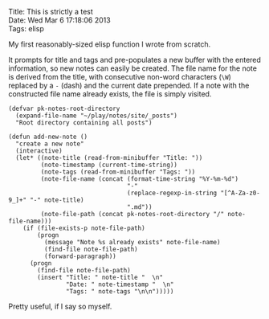 Title: This is strictly a test  
Date: Wed Mar  6 17:18:06 2013  
Tags: elisp

My first reasonably-sized elisp function I wrote from scratch.

It prompts for title and tags and pre-populates a new buffer with the
entered information, so new notes can easily be created. The file name
for the note is derived from the title, with consecutive non-word
characters (`\W`) replaced by a `-` (dash) and the current date
prepended. If a note with the constructed file name already exists,
the file is simply visited.

    (defvar pk-notes-root-directory
      (expand-file-name "~/play/notes/site/_posts")
      "Root directory containing all posts")
     
    (defun add-new-note ()
      "create a new note"
      (interactive)
      (let* ((note-title (read-from-minibuffer "Title: "))
             (note-timestamp (current-time-string))
             (note-tags (read-from-minibuffer "Tags: "))
             (note-file-name (concat (format-time-string "%Y-%m-%d")
                                     "-"
                                     (replace-regexp-in-string "[^A-Za-z0-9_]+" "-" note-title)
                                     ".md"))
             (note-file-path (concat pk-notes-root-directory "/" note-file-name)))
        (if (file-exists-p note-file-path)
            (progn
              (message "Note %s already exists" note-file-name)
              (find-file note-file-path)
              (forward-paragraph))
          (progn
            (find-file note-file-path)
            (insert "Title: " note-title "  \n"
                    "Date: " note-timestamp "  \n"
                    "Tags: " note-tags "\n\n")))))

Pretty useful, if I say so myself.

